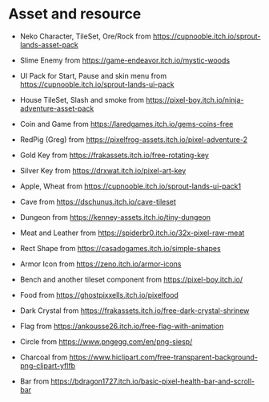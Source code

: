# Asset and resource

- Neko Character, TileSet, Ore/Rock from https://cupnooble.itch.io/sprout-lands-asset-pack

- Slime Enemy from https://game-endeavor.itch.io/mystic-woods

- UI Pack for Start, Pause and skin menu from https://cupnooble.itch.io/sprout-lands-ui-pack

- House TileSet, Slash and smoke from https://pixel-boy.itch.io/ninja-adventure-asset-pack

- Coin and Game from https://laredgames.itch.io/gems-coins-free

- RedPig (Greg) from https://pixelfrog-assets.itch.io/pixel-adventure-2

- Gold Key from https://frakassets.itch.io/free-rotating-key

- Silver Key from https://drxwat.itch.io/pixel-art-key

- Apple, Wheat from https://cupnooble.itch.io/sprout-lands-ui-pack1	

- Cave from https://dschunus.itch.io/cave-tileset

- Dungeon from https://kenney-assets.itch.io/tiny-dungeon

- Meat and Leather from https://spiderbr0.itch.io/32x-pixel-raw-meat

- Rect Shape from https://casadogames.itch.io/simple-shapes

- Armor Icon from https://zeno.itch.io/armor-icons

- Bench and another tileset component from https://pixel-boy.itch.io/

- Food from https://ghostpixxells.itch.io/pixelfood

- Dark Crystal from https://frakassets.itch.io/free-dark-crystal-shrinew

- Flag from https://ankousse26.itch.io/free-flag-with-animation

- Circle from https://www.pngegg.com/en/png-siesp/

- Charcoal from https://www.hiclipart.com/free-transparent-background-png-clipart-yflfb

- Bar from https://bdragon1727.itch.io/basic-pixel-health-bar-and-scroll-bar